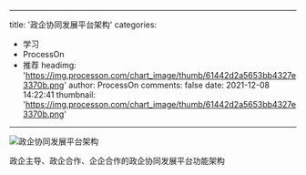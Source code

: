 
---
title: '政企协同发展平台架构'
categories: 
 - 学习
 - ProcessOn
 - 推荐
headimg: 'https://img.processon.com/chart_image/thumb/61442d2a5653bb4327e3370b.png'
author: ProcessOn
comments: false
date: 2021-12-08 14:22:41
thumbnail: 'https://img.processon.com/chart_image/thumb/61442d2a5653bb4327e3370b.png'
---

<div>   
<img class="thumb" alt="政企协同发展平台架构" src="https://img.processon.com/chart_image/thumb/61442d2a5653bb4327e3370b.png" referrerpolicy="no-referrer">
<p>政企主导、政企合作、企企合作的政企协同发展平台功能架构</p>  
</div>
            